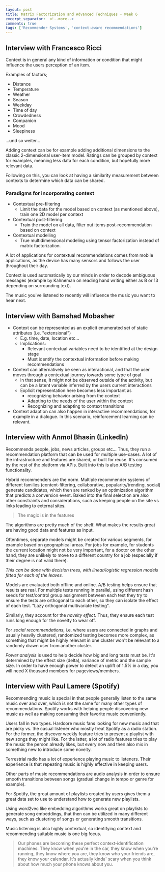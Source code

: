 ```yaml
---
layout: post
title: Matrix Factorization and Advanced Techniques - Week 6
excerpt_separator:  <!--more-->
comments: true
tags: ['Recommender Systems', 'context-aware recommendations']
---
```


## Interview with Francesco Ricci
Context is in general any kind of information or condition that might influence the users perception of an item.

Examples of factors;
* Distance
* Temperature
* Weather
* Season
* Weekday
* Time of day
* Crowdedness
* Companion
* Mood
* Sleepiness

...und so weiter...

Adding context can be for example adding additional dimensions to the classic 2-dimensional user-item model. Ratings can be grouped by context for examples, meaning less data for each condition, but hopefully more relevant data.

Following on this, you can look at having a similarity measurement between contexts to determine which data can be shared.

### Paradigms for incorporating context
* Contextual pre-filtering
  * Limit the data for the model based on context (as mentioned above), train one 2D model per context
* Contextual post-filtering
  * Train the model on all data, filter out items post-recommendation based on context
* Contextual modelling
  * True multidimensional modeling using tensor factorization instead of matrix factorization.

A lot of applications for contextual recommendations comes from mobile applications, as the device has many sensors and follows the user throughout their day.

Context is used automatically by our minds in order to decode ambiguous messages (example by Kahneman on reading hand writing either as B or 13 depending on surrounding text).

The music you've listened to recently will influence the music you want to hear next.

## Interview with Bamshad Mobasher
* Context can be represented as an explicit enumerated set of static attributes (i.e. "extensional")
  * E.g. time, date, location etc...
  * Implications:
    * Relevant contextual variables need to be identified at the design stage
    * Must identify the contextual information before making recommendations
* Context can alternatively be seen as interactional, and that the user moves through a contextual journey towards some type of goal
  * In that sense, it might not be observed outside of the activity, but can be a latent variable inferred by the users current interactions
  * Explicit representation here becomes less important as
    * recognizing behavior arising from the context
    * Adapting to the needs of the user within the context
    * Recognizing and adapting to context transitions
* Context adaption can also happen in interactive recommendations, for example in a dialogue. In this scenario, reinforcement learning can be relevant.

## Interview with Anmol Bhasin (LinkedIn)
Recommends people, jobs, news articles, groups etc... Thus, they run a recommendation platform that can be used for multiple use-cases. A lot of the infrastructure and features are shared, or built for reuse. It's consumed by the rest of the platform via APIs. Built into this is also A/B testing functionality.

Hybrid recommenders are the norm. Multiple recommender systems of different families (content-filtering, collaborative, popularity/trending, social) generate candidates, which then are ranked by an optimization algorithm that predicts a conversion event. Baked into the final selection are also other constraints and considerations, such as keeping people on the site vs links leading to external sites.

> The magic is in the features

The algorithms are pretty much of the shelf. What makes the results great are having good data and features as input.

Oftentimes, separate models might be created for various segments, for example based on geographical areas. For jobs for example, for students the current location might not be very important, for a doctor on the other hand, they are unlikely to move to a different country for a job (especially if their degree is not valid there).

*This can be done with decision trees, with linear/logistic regression models fitted for each of the leaves.*

Models are evaluated both offline and online. A/B testing helps ensure that results are real. For multiple tests running in parallel, using different hash seeds for test/control group assignment between each test they try to ensure the tests are orthogonal to each other, so they can isolate the effect of each test. "Lazy orthogonal multivariate testing".

Similarly, they account for the *novelty effect*. Thus, they ensure each test runs long enough for the novelty to wear off.

For *social recommendations*, i.e. where users are connected in graphs and usually heavily clustered, randomized testing becomes more complex, as something that might be highly relevant in one cluster won't be relevant to a randomly drawn user from another cluster.

*Power analysis* is used to help decide how big and long tests must be. It's determined by the effect size (delta), variance of metric and the sample size. In order to have enough power to detect an uplift of 1.5% in a day, you will need X thousand members for pageviews/members.

## Interview with Paul Lamere (Spotify)
Recommending music is special in that people generally listen to the same music over and over, which is not the same for many other types of recommendations. Spotify works with helping people discovering new music as well as making consuming their favorite music conveniently.

Users fall in two types. Hardcore music fans looking for new music and that are picky vs. the casual listener who mostly treat Spotify as a radio station. For the former, the discover weekly feature tries to present a playlist with new songs they might like. For the latter, a lot of radio features tries to play the music the person already likes, but every now and then also mix in something new to introduce some novelty.

Terrestrial radio has a lot of experience playing music to listeners. Their experience is that repeating music is highly effective in keeping users.

Other parts of music recommendations are audio analysis in order to ensure smooth transitions between songs (gradual change in tempo or genre for example).

For Spotify, the great amount of playlists created by users gives them a great data set to use to understand how to generate new playlists.

Using word2vec like embedding algorithms works great on playlists to generate song embeddings, that then can be utilized in many different ways, such as clustering of songs or generating smooth transitions.

Music listening is also highly contextual, so identifying context and recommending suitable music is one big focus.

> Our phones are becoming these perfect context-identification machines. They know when you're in the car, they know when you're running, they know where you are, they know who your friends are, they know your calendar. It's actually kinda' scary when you think about how much your phone knows about you.
